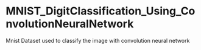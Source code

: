 # MNIST_DigitClassification_Using_ConvolutionNeuralNetwork
Mnist Dataset used to classify the image with convolution neural network

